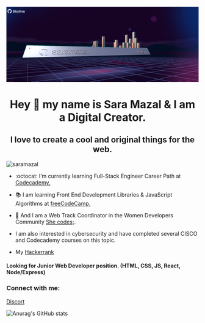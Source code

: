  ![saramazal Banner](/skyline20202.png)
 
 
<h1 align="center">Hey 👋 my name is Sara Mazal & I am a Digital Creator. </h1>
<h2 align="center">I love to create a cool and original things for the web. </h2>
  
<p align="left"> <img src="https://komarev.com/ghpvc/?username=saramazal&label=Profile%20views&color=0e75b6&style=flat" alt="saramazal" /> </p>

- :octocat: I’m currently learning Full-Stack Engineer Career Path at  <a href='https://www.codecademy.com/profiles/saramazal' target='_blank'>Codecademy.</a>

- :books: I am learning Front End Development Libraries & JavaScript Algorithms at  <a href='https://www.freecodecamp.org/mazal' target='_blank'>freeCodeCamp.</a>
- :dna: And I am a Web Track Coordinator in the Women Developers Community <a href="https://she-codes.org/" target='_blank' >She codes;</a>.
- I am also interested in cybersecurity and have completed several CISCO and Codecademy courses on this topic.

- My <a href='https://www.hackerrank.com/Mazalsara'>Hackerrank</a>
</p>
<h4>Looking for Junior Web Developer position. (HTML, CSS, JS, React, Node/Express)</h4>

<h3 align="left">Connect with me:</h3>
<p align="left"><a href="https://discord.gg/FU3YT79y">Discort</a>
</p>



   

![Anurag's GitHub stats](https://github-readme-stats.vercel.app/api?username=saramazal&theme=tokyonight&show_icons=true)



                 
                  
                 

